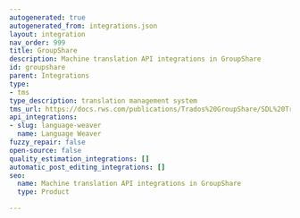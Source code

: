 ```yaml
---
autogenerated: true
autogenerated_from: integrations.json
layout: integration
nav_order: 999
title: GroupShare
description: Machine translation API integrations in GroupShare
id: groupshare
parent: Integrations
type:
- tms
type_description: translation management system
tms_url: https://docs.rws.com/publications/Trados%20GroupShare/SDL%20Trados%20GroupShare%202020%20SR1
api_integrations:
- slug: language-weaver
  name: Language Weaver
fuzzy_repair: false
open-source: false
quality_estimation_integrations: []
automatic_post_editing_integrations: []
seo:
  name: Machine translation API integrations in GroupShare
  type: Product

---
```


